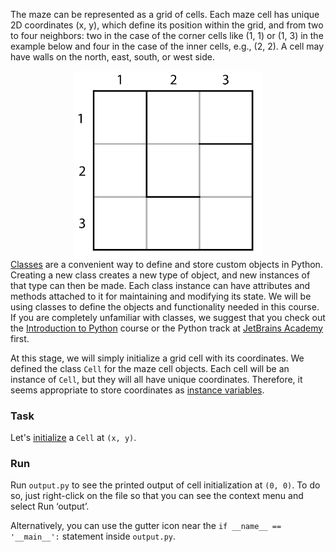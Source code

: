 The maze can be represented as a grid of cells. Each maze cell has unique 2D coordinates
<span style="white-space: nowrap">(x, y)</span>, which define its position within the grid, and from two to four neighbors: two in 
the case of the corner cells like <span style="white-space: nowrap">(1, 1)</span> or <span style="white-space: nowrap">(1, 3)</span> 
in the example below and four in the case of the inner cells, e.g., <span style="white-space: nowrap">(2, 2)</span>. A cell may have walls on the north, east, south, 
or west side.

<style>
img {
  display: block;
  margin-left: auto;
  margin-right: auto;
}
</style>
<img src="maze_grid.png" alt="centered image" width="300">

<div class="hint"><a href="https://docs.python.org/3/tutorial/classes.html">Classes</a> are a convenient way to define and store custom objects in Python. 
Creating a new class creates a new type of object, and new instances of that type can then be 
made. Each class instance can have attributes and methods attached to it for maintaining and 
modifying its state. We will be using classes to define the objects and functionality needed 
in this course. If you are completely unfamiliar with classes, we suggest that you check out 
the <a href="https://plugins.jetbrains.com/plugin/16630-introduction-to-python">Introduction to Python</a> course or the Python track at <a href="https://hi.hyperskill.org?utm_source=ide&utm_medium=ide&utm_campaign=ide&utm_content=first-task">JetBrains Academy</a> first.</div>

At this stage, we will simply initialize a grid cell with its coordinates. We defined the 
class `Cell` for the maze cell objects. Each cell will be an instance of `Cell`, but they 
will all have unique coordinates. Therefore, it seems appropriate to store coordinates as 
[instance variables](https://docs.python.org/3/tutorial/classes.html#class-and-instance-variables).


### Task 

Let's [initialize](https://docs.python.org/3/tutorial/classes.html#class-objects) a `Cell` at `(x, y)`.

### Run 

Run `output.py` to see the printed output of cell initialization at `(0, 0)`.
To do so, just right-click on the file so that you can see the context menu and select Run ‘output’.

Alternatively, you can use the gutter icon near the `if __name__ == '__main__':`  statement inside `output.py`.
